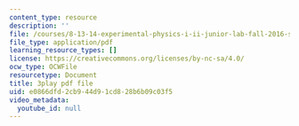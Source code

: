 ```yaml
---
content_type: resource
description: ''
file: /courses/8-13-14-experimental-physics-i-ii-junior-lab-fall-2016-spring-2017/e0866dfd2cb944d91cd828b6b09c03f5_3032016.pdf
file_type: application/pdf
learning_resource_types: []
license: https://creativecommons.org/licenses/by-nc-sa/4.0/
ocw_type: OCWFile
resourcetype: Document
title: 3play pdf file
uid: e0866dfd-2cb9-44d9-1cd8-28b6b09c03f5
video_metadata:
  youtube_id: null
---
```


